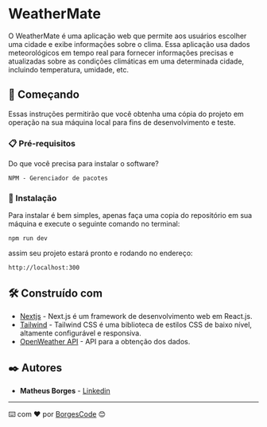 # WeatherMate

O WeatherMate é uma aplicação web que permite aos usuários escolher uma cidade e exibe informações sobre o clima. Essa aplicação usa dados meteorológicos em tempo real para fornecer informações precisas e atualizadas sobre as condições climáticas em uma determinada cidade, incluindo temperatura, umidade, etc.

## 🚀 Começando

Essas instruções permitirão que você obtenha uma cópia do projeto em operação na sua máquina local para fins de desenvolvimento e teste.

### 📋 Pré-requisitos

Do que você precisa para instalar o software?

```
NPM - Gerenciador de pacotes
```

### 🔧 Instalação

Para instalar é bem simples, apenas faça uma copia do repositório em sua máquina e execute o seguinte comando no terminal:

```
npm run dev
```

assim seu projeto estará pronto e rodando no endereço:

```
http://localhost:300
```

## 🛠️ Construído com

- [Nextjs](https://nextjs.org/) - Next.js é um framework de desenvolvimento web em React.js.
- [Tailwind](https://tailwindcss.com/) - Tailwind CSS é uma biblioteca de estilos CSS de baixo nível, altamente configurável e responsiva.
- [OpenWeather API](https://openweathermap.org/) - API para a obtenção dos dados.

## ✒️ Autores

- **Matheus Borges** - [Linkedin](https://www.linkedin.com/in/matheus-borges-4a7469239/)

---

⌨️ com ❤️ por [BorgesCode](https://github.com/Borgeta-code) 😊
